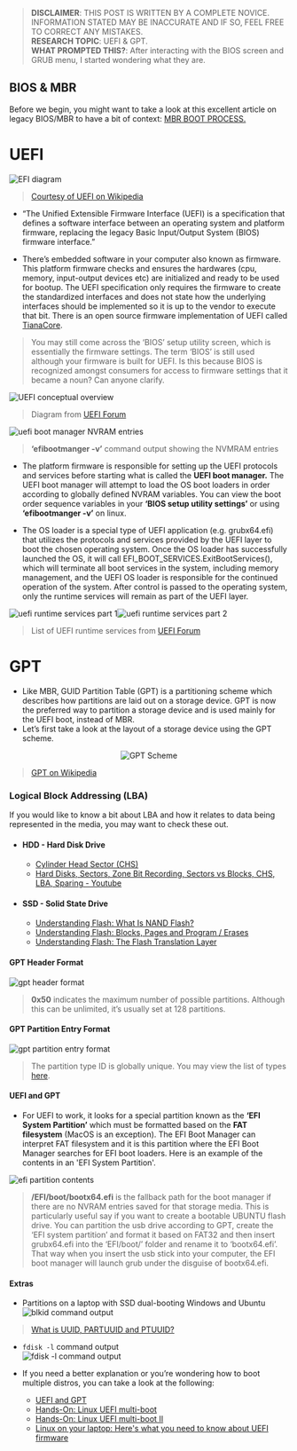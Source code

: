 


> **DISCLAIMER**: THIS POST IS WRITTEN BY A COMPLETE NOVICE. INFORMATION STATED MAY BE INACCURATE AND IF SO, FEEL FREE TO CORRECT ANY MISTAKES.  
> **RESEARCH TOPIC**: UEFI & GPT.  
> **WHAT PROMPTED THIS?**: After interacting with the BIOS screen and GRUB menu, I started wondering what they are.

## BIOS & MBR
Before we begin, you might want to take a look at this excellent article on legacy BIOS/MBR to have a bit of context: [MBR BOOT PROCESS.](https://neosmart.net/wiki/mbr-boot-process/)

# UEFI
![EFI diagram](https://raw.githubusercontent.com/nibmz7/portfolio/main/blog/From_Windows_To_Linux/UEFI_and_GPT/assets/webp/efi.webp)
> [Courtesy of UEFI on Wikipedia](https://en.wikipedia.org/wiki/Unified_Extensible_Firmware_Interface) 
- “The Unified Extensible Firmware Interface (UEFI) is a specification that defines a software interface between an operating system and platform firmware, replacing the legacy Basic Input/Output System (BIOS) firmware interface.” 

- There’s embedded software in your computer also known as firmware. This platform firmware checks and ensures the hardwares (cpu, memory, input-output devices etc) are initialized and ready to be used for bootup. The UEFI specification only requires the firmware to create the standardized interfaces and does not state how the underlying interfaces should be implemented so it is up to the vendor to execute that bit. There is an open source firmware implementation of UEFI called [TianaCore](https://github.com/tianocore/tianocore.github.io/wiki/UEFI-EDKII-Learning-Dev).
> You may still come across the ‘BIOS’ setup utility screen, which is essentially the firmware settings. The term ‘BIOS’ is still used although your firmware is built for UEFI. Is this because BIOS is recognized amongst consumers for access to firmware settings that it became a noun? Can anyone clarify.


![UEFI conceptual overview](https://raw.githubusercontent.com/nibmz7/portfolio/main/blog/From_Windows_To_Linux/UEFI_and_GPT/assets/webp/uefi_diagram.webp)
> Diagram from [UEFI Forum](https://uefi.org/specifications)


![uefi boot manager NVRAM entries](https://raw.githubusercontent.com/nibmz7/portfolio/main/blog/From_Windows_To_Linux/UEFI_and_GPT/assets/webp/cli_efibootmgr.webp)
> **‘efibootmanger -v’** command output showing the NVMRAM entries
- The platform firmware is responsible for setting up the UEFI protocols and services before starting what is called the **UEFI boot manager.** The UEFI boot manager will attempt to load the OS boot loaders in order according to globally defined NVRAM variables. You can view the boot order sequence variables in your **‘BIOS setup utility settings’** or using **‘efibootmanger -v’** on linux.

- The OS loader is a special type of UEFI application (e.g. grubx64.efi) that utilizes the protocols and services provided by the UEFI layer to boot the chosen operating system. Once the OS loader has successfully launched the OS, it will call EFI_BOOT_SERVICES.ExitBootServices(), which will terminate all boot services in the system, including memory management, and the UEFI OS loader is responsible for the continued operation of the system. After control is passed to the operating system, only the runtime services will remain as part of the UEFI layer.

![uefi runtime services part 1](https://raw.githubusercontent.com/nibmz7/portfolio/main/blog/From_Windows_To_Linux/UEFI_and_GPT/assets/webp/uefi_runtime_services_1.webp)![uefi runtime services part 2](https://raw.githubusercontent.com/nibmz7/portfolio/main/blog/From_Windows_To_Linux/UEFI_and_GPT/assets/webp/uefi_runtime_services_2.webp)
> List of UEFI runtime services from [UEFI Forum](https://uefi.org/specifications)

# GPT
- Like MBR, GUID Partition Table (GPT) is a partitioning scheme which describes how partitions are laid out on a storage device. GPT is now the preferred way to partition a storage device and is used mainly for the UEFI boot, instead of MBR.
- Let’s first take a look at the layout of a storage device using the GPT scheme. 
<p align="center">
	<img src="https://raw.githubusercontent.com/nibmz7/portfolio/main/blog/From_Windows_To_Linux/UEFI_and_GPT/assets/webp/gpt_scheme.webp" alt="GPT Scheme"> </img>
</p>

> [GPT on Wikipedia](https://en.wikipedia.org/wiki/GUID_Partition_Table)

### Logical Block Addressing (LBA)
If you would like to know a bit about LBA and how it relates to data being represented in the media, you may want to check these out.
- #### HDD - Hard Disk Drive
	- [Cylinder Head Sector (CHS)](https://en.wikipedia.org/wiki/Cylinder-head-sector)
	- [Hard Disks, Sectors, Zone Bit Recording, Sectors vs Blocks, CHS, LBA, Sparing - Youtube](https://youtu.be/Cj8-WNjaGuM)
- #### SSD - Solid State Drive
	- [Understanding Flash: What Is NAND Flash?](https://flashdba.com/2014/06/06/understanding-flash-what-is-nand-flash/)
	- [Understanding Flash: Blocks, Pages and Program / Erases](https://flashdba.com/2014/06/20/understanding-flash-blocks-pages-and-program-erases/)
	- [Understanding Flash: The Flash Translation Layer](https://flashdba.com/2014/09/17/understanding-flash-the-flash-translation-layer/)

#### GPT Header Format
![gpt header format](https://raw.githubusercontent.com/nibmz7/portfolio/main/blog/From_Windows_To_Linux/UEFI_and_GPT/assets/webp/table_header_format.webp)
> **0x50** indicates the maximum number of possible partitions. Although this can be unlimited, it’s usually set at 128 partitions.
#### GPT Partition Entry Format
![gpt partition entry format](https://raw.githubusercontent.com/nibmz7/portfolio/main/blog/From_Windows_To_Linux/UEFI_and_GPT/assets/webp/partition_entry_format.webp)
> The partition type ID is globally unique. You may view the list of types [here](https://en.wikipedia.org/wiki/GUID_Partition_Table#Partition_Type_GUIDs).
#### UEFI and GPT
- For UEFI to work, it looks for a special partition known as the **‘EFI System Partition’** which must be formatted based on the **FAT filesystem** (MacOS is an exception). The EFI Boot Manager can interpret FAT filesystem and it is this partition where the EFI Boot Manager searches for EFI boot loaders. Here is an example of the contents in an 'EFI System Partition'.

![efi partition contents](https://raw.githubusercontent.com/nibmz7/portfolio/main/blog/From_Windows_To_Linux/UEFI_and_GPT/assets/webp/cli_efi_partition.webp)
> **/EFI/boot/bootx64.efi** is the fallback path for the boot manager if there are no NVRAM entries saved for that storage media. This is particularly useful say if you want to create a bootable UBUNTU flash drive. You can partition the usb drive according to GPT, create the ‘EFI system partition’ and format it based on FAT32 and then insert grubx64.efi into the ‘EFI/boot/’ folder and rename it to ‘bootx64.efi’. That way when you insert the usb stick into your computer, the EFI boot manager will launch grub under the disguise of bootx64.efi.

#### Extras
- Partitions on a laptop with SSD dual-booting Windows and Ubuntu  
![blkid command output](https://raw.githubusercontent.com/nibmz7/portfolio/main/blog/From_Windows_To_Linux/UEFI_and_GPT/assets/webp/cli_blkid.webp)  
> [What is UUID, PARTUUID and PTUUID?](https://unix.stackexchange.com/a/463410/421388)
- `fdisk -l` command output  
![fdisk -l command output](https://raw.githubusercontent.com/nibmz7/portfolio/main/blog/From_Windows_To_Linux/UEFI_and_GPT/assets/webp/cli_fdisk.webp)

- If you need a better explanation or you’re wondering how to boot multiple distros, you can take a look at the following:
	- [UEFI and GPT](https://wiki.restarters.net/UEFI_and_GPT)
	- [Hands-On: Linux UEFI multi-boot](https://www.zdnet.com/article/hands-on-linux-uefi-multi-boot-my-way/)
	- [Hands-On: Linux UEFI multi-boot II](https://www.zdnet.com/article/hands-on-linux-uefi-multi-boot-part-2/)
	- [Linux on your laptop: Here's what you need to know about UEFI firmware](https://www.zdnet.com/article/linux-on-your-laptop-heres-what-you-need-to-know-about-uefi-firmware/)


